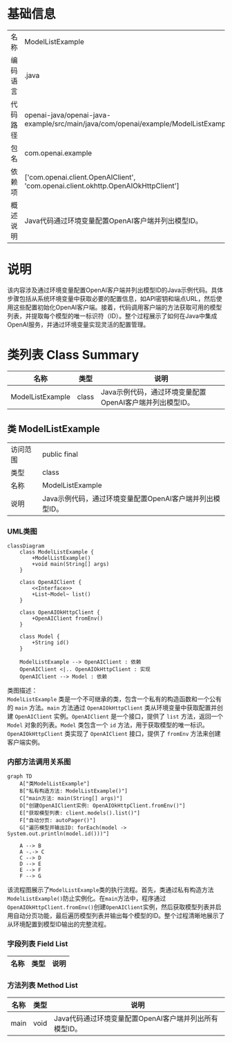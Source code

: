 # 基础信息

|      |      |
|------|------|
| 名称 | ModelListExample |
| 编码语言 | .java |
| 代码路径 | openai-java/openai-java-example/src/main/java/com/openai/example/ModelListExample.java |
| 包名 | com.openai.example |
| 依赖项 | ['com.openai.client.OpenAIClient', 'com.openai.client.okhttp.OpenAIOkHttpClient'] |
| 概述说明 | Java代码通过环境变量配置OpenAI客户端并列出模型ID。 |

# 说明

该内容涉及通过环境变量配置OpenAI客户端并列出模型ID的Java示例代码。具体步骤包括从系统环境变量中获取必要的配置信息，如API密钥和端点URL，然后使用这些配置初始化OpenAI客户端。接着，代码调用客户端的方法获取可用的模型列表，并提取每个模型的唯一标识符（ID）。整个过程展示了如何在Java中集成OpenAI服务，并通过环境变量实现灵活的配置管理。

# 类列表 Class Summary

| 名称   | 类型  | 说明 |
|-------|------|-------------|
| ModelListExample | class | Java示例代码，通过环境变量配置OpenAI客户端并列出模型ID。 |



## 类 ModelListExample

|      |      |
|------|------|
| 访问范围 | public final |
| 类型 | class |
| 名称 | ModelListExample |
| 说明 | Java示例代码，通过环境变量配置OpenAI客户端并列出模型ID。 |


### UML类图

```mermaid
classDiagram
    class ModelListExample {
        +ModelListExample()
        +void main(String[] args)
    }

    class OpenAIClient {
        <<Interface>>
        +List~Model~ list()
    }

    class OpenAIOkHttpClient {
        +OpenAIClient fromEnv()
    }

    class Model {
        +String id()
    }

    ModelListExample --> OpenAIClient : 依赖
    OpenAIClient <|.. OpenAIOkHttpClient : 实现
    OpenAIClient --> Model : 依赖
```

类图描述：  
`ModelListExample` 类是一个不可继承的类，包含一个私有的构造函数和一个公有的 `main` 方法。`main` 方法通过 `OpenAIOkHttpClient` 类从环境变量中获取配置并创建 `OpenAIClient` 实例。`OpenAIClient` 是一个接口，提供了 `list` 方法，返回一个 `Model` 对象的列表。`Model` 类包含一个 `id` 方法，用于获取模型的唯一标识。`OpenAIOkHttpClient` 类实现了 `OpenAIClient` 接口，提供了 `fromEnv` 方法来创建客户端实例。


### 内部方法调用关系图

```mermaid
graph TD
    A["类ModelListExample"]
    B["私有构造方法: ModelListExample()"]
    C["main方法: main(String[] args)"]
    D["创建OpenAIClient实例: OpenAIOkHttpClient.fromEnv()"]
    E["获取模型列表: client.models().list()"]
    F["自动分页: autoPager()"]
    G["遍历模型并输出ID: forEach(model -> System.out.println(model.id()))"]

    A --> B
    A -.-> C
    C --> D
    D --> E
    E --> F
    F --> G
```

该流程图展示了`ModelListExample`类的执行流程。首先，类通过私有构造方法`ModelListExample()`防止实例化。在`main`方法中，程序通过`OpenAIOkHttpClient.fromEnv()`创建`OpenAIClient`实例，然后获取模型列表并启用自动分页功能，最后遍历模型列表并输出每个模型的ID。整个过程清晰地展示了从环境配置到模型ID输出的完整流程。

### 字段列表 Field List

| 名称  | 类型  | 说明 |
|-------|-------|------|

### 方法列表 Method List

| 名称  | 类型  | 说明 |
|-------|-------|------|
| main | void | Java代码通过环境变量配置OpenAI客户端并列出所有模型ID。 |




